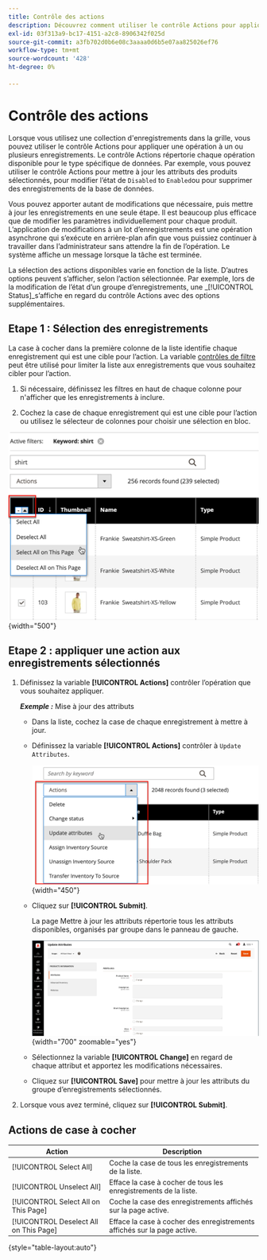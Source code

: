 ```yaml
---
title: Contrôle des actions
description: Découvrez comment utiliser le contrôle Actions pour appliquer une opération à un ou plusieurs enregistrements dans l’administrateur.
exl-id: 03f313a9-bc17-4151-a2c8-8906342f025d
source-git-commit: a3fb702d0b6e08c3aaaa0d6b5e07aa825026ef76
workflow-type: tm+mt
source-wordcount: '428'
ht-degree: 0%

---
```


# Contrôle des actions

Lorsque vous utilisez une collection d&#39;enregistrements dans la grille, vous pouvez utiliser le contrôle Actions pour appliquer une opération à un ou plusieurs enregistrements. Le contrôle Actions répertorie chaque opération disponible pour le type spécifique de données. Par exemple, vous pouvez utiliser le contrôle Actions pour mettre à jour les attributs des produits sélectionnés, pour modifier l’état de `Disabled` to `Enabled`ou pour supprimer des enregistrements de la base de données.

Vous pouvez apporter autant de modifications que nécessaire, puis mettre à jour les enregistrements en une seule étape. Il est beaucoup plus efficace que de modifier les paramètres individuellement pour chaque produit. L’application de modifications à un lot d’enregistrements est une opération asynchrone qui s’exécute en arrière-plan afin que vous puissiez continuer à travailler dans l’administrateur sans attendre la fin de l’opération. Le système affiche un message lorsque la tâche est terminée.

La sélection des actions disponibles varie en fonction de la liste. D’autres options peuvent s’afficher, selon l’action sélectionnée. Par exemple, lors de la modification de l’état d’un groupe d’enregistrements, une _[!UICONTROL Status]_s’affiche en regard du contrôle Actions avec des options supplémentaires.

## Etape 1 : Sélection des enregistrements

La case à cocher dans la première colonne de la liste identifie chaque enregistrement qui est une cible pour l’action. La variable [contrôles de filtre](admin-grid-controls.md) peut être utilisé pour limiter la liste aux enregistrements que vous souhaitez cibler pour l’action.

1. Si nécessaire, définissez les filtres en haut de chaque colonne pour n&#39;afficher que les enregistrements à inclure.

1. Cochez la case de chaque enregistrement qui est une cible pour l’action ou utilisez le sélecteur de colonnes pour choisir une sélection en bloc.

![Tout ou partie d’une page](./assets/action-change-selection.png){width="500"}

## Etape 2 : appliquer une action aux enregistrements sélectionnés

1. Définissez la variable **[!UICONTROL Actions]** contrôler l’opération que vous souhaitez appliquer.

   **_Exemple :_** Mise à jour des attributs

   - Dans la liste, cochez la case de chaque enregistrement à mettre à jour.

   - Définissez la variable **[!UICONTROL Actions]** contrôler à `Update Attributes`.

     ![Sélectionnez l’action Mettre à jour les attributs .](./assets/action-select.png){width="450"}

   - Cliquez sur **[!UICONTROL Submit]**.

     La page Mettre à jour les attributs répertorie tous les attributs disponibles, organisés par groupe dans le panneau de gauche.

     ![Page Mettre à jour les attributs](./assets/action-update-attributes.png){width="700" zoomable="yes"}

   - Sélectionnez la variable **[!UICONTROL Change]** en regard de chaque attribut et apportez les modifications nécessaires.

   - Cliquez sur **[!UICONTROL Save]** pour mettre à jour les attributs du groupe d’enregistrements sélectionnés.

1. Lorsque vous avez terminé, cliquez sur **[!UICONTROL Submit]**.

## Actions de case à cocher

| Action | Description |
|--- |--- |
| [!UICONTROL Select All] | Coche la case de tous les enregistrements de la liste. |
| [!UICONTROL Unselect All] | Efface la case à cocher de tous les enregistrements de la liste. |
| [!UICONTROL Select All on This Page] | Coche la case des enregistrements affichés sur la page active. |
| [!UICONTROL Deselect All on This Page] | Efface la case à cocher des enregistrements affichés sur la page active. |

{style="table-layout:auto"}
